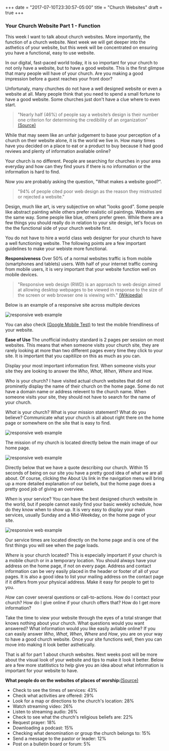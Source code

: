 +++
date = "2017-07-10T23:30:57-05:00"
title = "Church Websites"
draft = true
+++

### Your Church Website Part 1 - Function

This week I want to talk about church websites. More importantly, the function of a church website. Next week we will get deeper into the asthetics of your website, but this week will be concentrated on ensuring you have a functional, easy to use website.

In our digital, fast-paced world today, it is so important for your church to not only have a website, but to have a good website. This is the first glimpse that many people will have of your church. Are you making a good impression before a guest reaches your front door?

Unfortunaly, many churches do not have a well designed website or even a website at all. Many people think that you need to spend a small fortune to have a good website. Some churches just don't have a clue where to even start.

>"Nearly half (46%) of people say a website’s design is their number one criterion for determining the credibility of an organization" [(Source)](https://blog.hubspot.com/blog/tabid/6307/bid/33423/19-Reasons-You-Should-Include-Visual-Content-in-Your-Marketing-Data.aspx "Source")

While that may seem like an unfair judgement to base your perception of a church on their website alone, it is the world we live in. How many times have you decided on a place to eat or a product to buy because it had good reviews and plenty of information avaliable online?

Your church is no different. People are searching for churches in your area everyday and how can they find yours if there is no information or the information is hard to find.

Now you are probably asking the question, "What makes a website good?".

>"94% of people cited poor web design as the reason they mistrusted or rejected a website."

Design, much like art, is very subjective on what "looks good". Some people like abstract painting while others prefer realistic oil paintings. Websites are the same way. Some people like blue, others prefer green. While there are a few things you should really do in relation to your site design, let's focus on the the functional side of your church website first.

You do not have to hire a world class web designer for your church to have a well functioning website. The following points are a few important guidelines to make your webiste more functional.

**Responsiveness** Over 50% of a normal websites traffic is from mobile (smartphones and tablets) users. With half of your internet traffic coming from mobile users, it is very important that your website function well on mobile devices.

>"Responsive web design (RWD) is an approach to web design aimed at allowing desktop webpages to be viewed in response to the size of the screen or web browser one is viewing with." [(Wikipedia)](https://en.wikipedia.org/wiki/Responsive_web_design "Read more")

Below is an example of a responsive site across multiple devices

![responsive web example](img/churchwebsitesresponsive.jpg)

You can also check [(Google Mobile Test)](https://support.google.com/adsense/answer/6196932?hl=en "Here") to test the mobile friendliness of your website.

**Ease of Use** The unofficial industry standard is 2 pages per session on most websites. This means that when someone visits your church site, they are rarely looking at more than two different pages every time they click to your site. It is important that you capitilize on this as much as you can.

Display your most important information first. When someone visits your site they are looking to answer the *Who*, *What*, *When*, *Where* and How.

*Who* is your church? I have visited actual church websites that did not prominetly display the name of their church on the home page. Some do not have a domain name or address relevent to the church name. When someone visits your site, they should not have to search for the name of your church.

*What* is your church? What is your mission statement? What do you believe? Communicate what your church is all about right there on the home page or somewhere on the site that is easy to find.

![responsive web example](img/churchwebsitesmission.jpg)

The mission of my church is located directly below the main image of our home page.

![responsive web example](img/churchwebsitesquote.jpg)

Directly below that we have a quote describing our church. Within 15 seconds of being on our site you have a pretty good idea of what we are all about. Of course, clicking the About Us link in the navigation menu will bring up a more detailed explanation of our beliefs, but the home page does a pretty good job of giving an overview.

*When* is your service? You can have the best designed church website in the world, but if people cannot easily find your basic weekly schedule, how do they know when to show up. It is very easy to display your main services, usually Sunday and a Mid-Weekday, on the home page of your site.

![responsive web example](img/churchwebsiteshours.jpg)

Our service times are located directly on the home page and is one of the first things you will see when the page loads.

*Where* is your church located? This is especially important if your church is a mobile church or in a temporary location. You should always have your address on the home page, if not on every page. Address and contact information can be very easily placed in the header or footer of all of your pages. It is also a good idea to list your mailing address on the contact page if it differs from your physical address. Make it easy for people to get to you.

*How* can cover several questions or call-to-actions. How do I contact your church? How do I give online if your church offers that? How do I get more information?

Take the time to view your website through the eyes of a total stranger that knows nothing about your church. What questions would you want answered? What information would you like easily avliable online? If you can easily answer *Who*, *What*, *When*, *Where* and *How*, you are on your way to have a good church website. Once your site functions well, then you can move into making it look better asthetically.

That is all for part 1 about church websites. Next weeks post will be more about the visual look of your website and tips to make it look it better. Below are a few more statitistics to help give you an idea about what information is important for your website to have.

**What people do on the websites of places of worship:**[(Source)](http://www.christianitytoday.com/news/2012/may/new-research-reveals-why-people-visit-church-websites.html "Christianity Today")

+ Check to see the times of services: 43%
+ Check what activities are offered: 29%
+ Look for a map or directions to the church's location: 28%
+ Watch streaming video: 26%
+ Listen to streaming audio: 26%
+ Check to see what the church's religious beliefs are: 22%
+ Request prayer: 18%
+ Downloading a podcast: 15%
+ Checking what denomination or group the church belongs to: 15%
+ Send a message to the pastor or leader: 12%
+ Post on a bulletin board or forum: 5%
